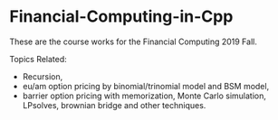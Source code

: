 # Financial-Computing-in-Cpp
These are the course works for the Financial Computing 2019 Fall.

Topics Related:

* Recursion, 
* eu/am option pricing by binomial/trinomial model and BSM model, 
* barrier option pricing with memorization, Monte Carlo simulation, LPsolves, brownian bridge and other techniques.
